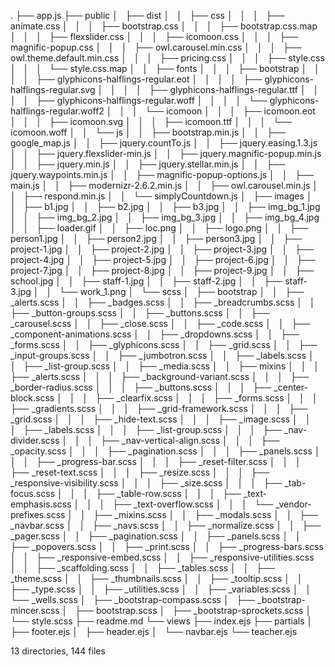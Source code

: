 .
├── app.js
├── public
│   ├── dist
│   │   ├── css
│   │   │   ├── animate.css
│   │   │   ├── bootstrap.css
│   │   │   ├── bootstrap.css.map
│   │   │   ├── flexslider.css
│   │   │   ├── icomoon.css
│   │   │   ├── magnific-popup.css
│   │   │   ├── owl.carousel.min.css
│   │   │   ├── owl.theme.default.min.css
│   │   │   ├── pricing.css
│   │   │   ├── style.css
│   │   │   └── style.css.map
│   │   ├── fonts
│   │   │   ├── bootstrap
│   │   │   │   ├── glyphicons-halflings-regular.eot
│   │   │   │   ├── glyphicons-halflings-regular.svg
│   │   │   │   ├── glyphicons-halflings-regular.ttf
│   │   │   │   ├── glyphicons-halflings-regular.woff
│   │   │   │   └── glyphicons-halflings-regular.woff2
│   │   │   └── icomoon
│   │   │       ├── icomoon.eot
│   │   │       ├── icomoon.svg
│   │   │       ├── icomoon.ttf
│   │   │       └── icomoon.woff
│   │   └── js
│   │       ├── bootstrap.min.js
│   │       ├── google_map.js
│   │       ├── jquery.countTo.js
│   │       ├── jquery.easing.1.3.js
│   │       ├── jquery.flexslider-min.js
│   │       ├── jquery.magnific-popup.min.js
│   │       ├── jquery.min.js
│   │       ├── jquery.stellar.min.js
│   │       ├── jquery.waypoints.min.js
│   │       ├── magnific-popup-options.js
│   │       ├── main.js
│   │       ├── modernizr-2.6.2.min.js
│   │       ├── owl.carousel.min.js
│   │       ├── respond.min.js
│   │       └── simplyCountdown.js
│   ├── images
│   │   ├── b1.jpg
│   │   ├── b2.jpg
│   │   ├── b3.jpg
│   │   ├── img_bg_1.jpg
│   │   ├── img_bg_2.jpg
│   │   ├── img_bg_3.jpg
│   │   ├── img_bg_4.jpg
│   │   ├── loader.gif
│   │   ├── loc.png
│   │   ├── logo.png
│   │   ├── person1.jpg
│   │   ├── person2.jpg
│   │   ├── person3.jpg
│   │   ├── project-1.jpg
│   │   ├── project-2.jpg
│   │   ├── project-3.jpg
│   │   ├── project-4.jpg
│   │   ├── project-5.jpg
│   │   ├── project-6.jpg
│   │   ├── project-7.jpg
│   │   ├── project-8.jpg
│   │   ├── project-9.jpg
│   │   ├── school.jpg
│   │   ├── staff-1.jpg
│   │   ├── staff-2.jpg
│   │   ├── staff-3.jpg
│   │   └── work_1.png
│   └── scss
│       ├── bootstrap
│       │   ├── _alerts.scss
│       │   ├── _badges.scss
│       │   ├── _breadcrumbs.scss
│       │   ├── _button-groups.scss
│       │   ├── _buttons.scss
│       │   ├── _carousel.scss
│       │   ├── _close.scss
│       │   ├── _code.scss
│       │   ├── _component-animations.scss
│       │   ├── _dropdowns.scss
│       │   ├── _forms.scss
│       │   ├── _glyphicons.scss
│       │   ├── _grid.scss
│       │   ├── _input-groups.scss
│       │   ├── _jumbotron.scss
│       │   ├── _labels.scss
│       │   ├── _list-group.scss
│       │   ├── _media.scss
│       │   ├── mixins
│       │   │   ├── _alerts.scss
│       │   │   ├── _background-variant.scss
│       │   │   ├── _border-radius.scss
│       │   │   ├── _buttons.scss
│       │   │   ├── _center-block.scss
│       │   │   ├── _clearfix.scss
│       │   │   ├── _forms.scss
│       │   │   ├── _gradients.scss
│       │   │   ├── _grid-framework.scss
│       │   │   ├── _grid.scss
│       │   │   ├── _hide-text.scss
│       │   │   ├── _image.scss
│       │   │   ├── _labels.scss
│       │   │   ├── _list-group.scss
│       │   │   ├── _nav-divider.scss
│       │   │   ├── _nav-vertical-align.scss
│       │   │   ├── _opacity.scss
│       │   │   ├── _pagination.scss
│       │   │   ├── _panels.scss
│       │   │   ├── _progress-bar.scss
│       │   │   ├── _reset-filter.scss
│       │   │   ├── _reset-text.scss
│       │   │   ├── _resize.scss
│       │   │   ├── _responsive-visibility.scss
│       │   │   ├── _size.scss
│       │   │   ├── _tab-focus.scss
│       │   │   ├── _table-row.scss
│       │   │   ├── _text-emphasis.scss
│       │   │   ├── _text-overflow.scss
│       │   │   └── _vendor-prefixes.scss
│       │   ├── _mixins.scss
│       │   ├── _modals.scss
│       │   ├── _navbar.scss
│       │   ├── _navs.scss
│       │   ├── _normalize.scss
│       │   ├── _pager.scss
│       │   ├── _pagination.scss
│       │   ├── _panels.scss
│       │   ├── _popovers.scss
│       │   ├── _print.scss
│       │   ├── _progress-bars.scss
│       │   ├── _responsive-embed.scss
│       │   ├── _responsive-utilities.scss
│       │   ├── _scaffolding.scss
│       │   ├── _tables.scss
│       │   ├── _theme.scss
│       │   ├── _thumbnails.scss
│       │   ├── _tooltip.scss
│       │   ├── _type.scss
│       │   ├── _utilities.scss
│       │   ├── _variables.scss
│       │   └── _wells.scss
│       ├── _bootstrap-compass.scss
│       ├── _bootstrap-mincer.scss
│       ├── bootstrap.scss
│       ├── _bootstrap-sprockets.scss
│       └── style.scss
├── readme.md
└── views
    ├── index.ejs
    ├── partials
    │   ├── footer.ejs
    │   ├── header.ejs
    │   └── navbar.ejs
    └── teacher.ejs

13 directories, 144 files
